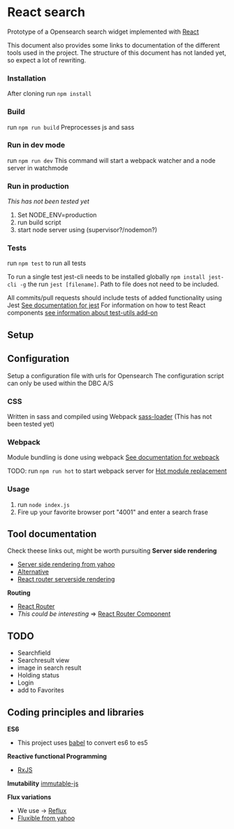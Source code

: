 # React search

Prototype of a Opensearch search widget implemented with [React](http://facebook.github.io/react/)

This document also provides some links to documentation of the different tools used in the project. The structure of this document has not landed yet, so expect a lot of rewriting.

### Installation
After cloning run `npm install`

### Build
run `npm run build`
Preprocesses js and sass

### Run in dev mode
run `npm run dev`
This command will start a webpack watcher and a node server in watchmode

### Run in production
*This has not been tested yet*

1. Set NODE_ENV=production
2. run build script
3. start node server using (supervisor?/nodemon?)

### Tests
run `npm test` to run all tests

To run a single test jest-cli needs to be installed globally `npm install jest-cli -g`
the run `jest [filename]`. Path to file does not need to be included.

All commits/pull requests should include tests of added functionality using Jest
[See documentation for jest](https://facebook.github.io/jest/)
For information on how to test React components [see information about test-utils add-on](http://facebook.github.io/react/docs/test-utils.html)

## Setup

## Configuration
Setup a configuration file with urls for Opensearch
The configuration script can only be used within the DBC A/S

### CSS
Written in sass and compiled using Webpack [sass-loader](https://www.npmjs.com/package/sass-loader) (This has not been tested yet)

### Webpack
Module bundling is done using webpack
[See documentation for webpack](http://webpack.github.io/docs/)

TODO: run `npm run hot` to start webpack server for [Hot module replacement](http://webpack.github.io/docs/hot-module-replacement.html)

### Usage
1. run `node index.js`
2. Fire up your favorite browser port "4001" and enter a search frase

## Tool documentation
Check theese links out, might be worth pursuiting
**Server side rendering**
* [Server side rendering from yahoo](https://github.com/yahoo/dispatchr)
* [Alternative](https://gist.github.com/koistya/24715d295fbf710d1e24)
* [React router serverside rendering](http://andreypopp.viewdocs.io/react-router-component/server-side)

**Routing**
* [React Router](https://github.com/rackt/react-router)
* _This could be interesting_ => [React Router Component](http://andreypopp.viewdocs.io/react-router-component)

## TODO
- Searchfield
- Searchresult view
- image in search result
- Holding status
- Login
- add to Favorites

## Coding principles and libraries
**ES6**
* This project uses [babel](http://babeljs.io/) to convert es6 to es5

**Reactive functional Programming**
* [RxJS](https://github.com/Reactive-Extensions/RxJS)

**Imutability**
[immutable-js](https://github.com/facebook/immutable-js)

**Flux variations**
* We use -> [Reflux](https://github.com/spoike/refluxjs)
* [Fluxible from yahoo](https://github.com/yahoo/fluxible)
